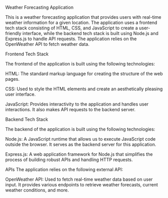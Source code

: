 Weather Forecasting Application

This is a weather forecasting application that provides users with real-time weather information for a given location. The application uses a frontend tech stack consisting of HTML, CSS, and JavaScript to create a user-friendly interface, while the backend tech stack is built using Node.js and Express.js to handle API requests. The application relies on the OpenWeather API to fetch weather data.

Frontend Tech Stack

The frontend of the application is built using the following technologies:

HTML: The standard markup language for creating the structure of the web pages.

CSS: Used to style the HTML elements and create an aesthetically pleasing user interface.

JavaScript: Provides interactivity to the application and handles user interactions. It also makes API requests to the backend server.

Backend Tech Stack

The backend of the application is built using the following technologies:

Node.js: A JavaScript runtime that allows us to execute JavaScript code outside the browser. It serves as the backend server for this application.

Express.js: A web application framework for Node.js that simplifies the process of building robust APIs and handling HTTP requests.

APIs
The application relies on the following external API:

OpenWeather API: Used to fetch real-time weather data based on user input. It provides various endpoints to retrieve weather forecasts, current weather conditions, and more.

